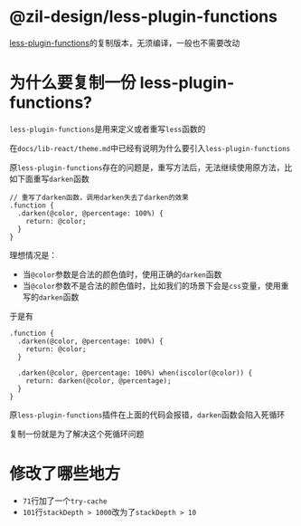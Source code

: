 # @zil-design/less-plugin-functions

[less-plugin-functions](https://github.com/seven-phases-max/less-plugin-functions)的复制版本，无须编译，一般也不需要改动

# 为什么要复制一份 less-plugin-functions?

`less-plugin-functions`是用来定义或者重写`less`函数的

在`docs/lib-react/theme.md`中已经有说明为什么要引入`less-plugin-functions`

原`less-plugin-functions`存在的问题是，重写方法后，无法继续使用原方法，比如下面重写`darken`函数

```less
// 重写了darken函数，调用darken失去了darken的效果
.function {
  .darken(@color, @percentage: 100%) {
    return: @color;
  }
}
```

理想情况是：

- 当`@color`参数是合法的颜色值时，使用正确的`darken`函数
- 当`@color`参数不是合法的颜色值时，比如我们的场景下会是`css`变量，使用重写的`darken`函数

于是有

```less
.function {
  .darken(@color, @percentage: 100%) {
    return: @color;
  }

  .darken(@color, @percentage: 100%) when(iscolor(@color)) {
    return: darken(@color, @percentage);
  }
}
```

原`less-plugin-functions`插件在上面的代码会报错，`darken`函数会陷入死循环

复制一份就是为了解决这个死循环问题

# 修改了哪些地方

- `71`行加了一个`try-cache`
- `101`行`stackDepth > 1000`改为了`stackDepth > 10`
